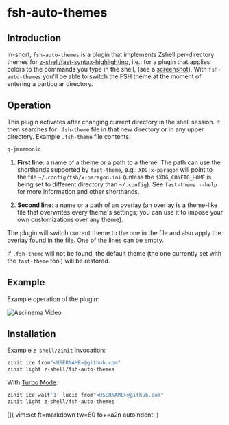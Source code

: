 # fsh-auto-themes

## Introduction

In-short, `fsh-auto-themes` is a plugin that implements Zshell per-directory
themes for
[z-shell/fast-syntax-highlighting](https://github.com/z-shell/fast-syntax-highlighting),
i.e.: for a plugin that applies colors to the commands you type in the shell,
(see a [screenshot](http://z-shell.github.io/assets/x-paragon.png)). With
`fsh-auto-themes` you'll be able to switch the FSH theme at the moment of
entering a particular directory.

## Operation

This plugin activates after changing current directory in the shell session. It
then searches for `.fsh-theme` file in that new directory or in any upper
directory. Example `.fsh-theme` file contents:

```zsh
q-jmnemonic
```

1. **First line**: a name of a theme or a path to a theme. The path can use the
   shorthands supported by `fast-theme`, e.g.: `XDG:x-paragon` will point to the
   file `~/.config/fsh/x-paragon.ini` (unless the `$XDG_CONFIG_HOME` is being set
   to different directory than `~/.config`). See `fast-theme --help` for more
   information and other shorthands.

2. **Second line**: a name or a path of an overlay (an overlay is a theme-like
   file that overwrites every theme's settings; you can use it to impose your own
   customizations over any theme).

The plugin will switch current theme to the one in the file and also apply the
overlay found in the file. One of the lines can be empty.

If `.fsh-theme` will not be found, the default theme (the one currently set with
the `fast-theme` tool) will be restored.

## Example

Example operation of the plugin:

![Asciinema
Video](https://raw.githubusercontent.com/z-shell/fast-syntax-highlighting/main/images/203654.gif)

## Installation

Example `z-shell/zinit` invocation:

```zsh
zinit ice from"<USERNAME>@github.com"
zinit light z-shell/fsh-auto-themes
```

With [Turbo
Mode](http://z-shell.github.io/zinit/wiki/INTRODUCTION/#turbo_mode_zsh_62_53):

```zsh
zinit ice wait'1' lucid from"<USERNAME>@github.com"
zinit light z-shell/fsh-auto-themes
```

[]( vim:set ft=markdown tw=80 fo+=a2n autoindent: )
